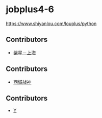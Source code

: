 # jobplus4-6
https://www.shiyanlou.com/louplus/python
## Contributors
* [紫星－上海](https://github.com/zycui-001/jobplus4-6)
## Contributors
* [西域战神](https://github.com/LarryKameZhao/jobplus4-6)
## Contributors
* [Y](https://github.com/Super1ZC/jobplus4-6)